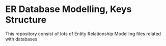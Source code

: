 # ER Database Modelling, Keys Structure 

This repository consist of  lots of Entity Relationship Modelling files related with databases 
